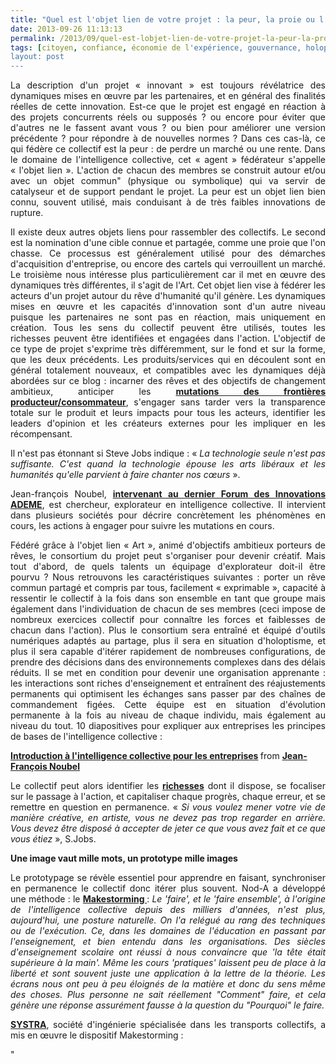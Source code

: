 ```yaml
---
title: "Quel est l'objet lien de votre projet : la peur, la proie ou l'Art ?"
date: 2013-09-26 11:13:13
permalink: /2013/09/quel-est-lobjet-lien-de-votre-projet-la-peur-la-proie-ou-lart-2.html
tags: [citoyen, confiance, économie de l'expérience, gouvernance, holoptisme, innovation, intelligence collective]
layout: post
---
```


<p style="text-align: justify">La description d'un projet « innovant » est toujours révélatrice des dynamiques mises en œuvre par les partenaires, et en général des finalités réelles de cette innovation. Est-ce que le projet est engagé en réaction à des projets concurrents réels ou supposés ? ou encore pour éviter que d'autres ne le fassent avant vous ? ou bien pour améliorer une version précédente ? pour répondre à de nouvelles normes ? Dans ces cas-là, ce qui fédère ce collectif est la peur : de perdre un marché ou une rente. Dans le domaine de l'intelligence collective, cet « agent » fédérateur s'appelle « l'objet lien ». L'action de chacun des membres se construit autour et/ou avec un objet commun" (physique ou symbolique) qui va servir de catalyseur et de support pendant le projet. La peur est un objet lien bien connu, souvent utilisé, mais conduisant à de très faibles innovations de rupture.</p> <p style="text-align: justify">Il existe deux autres objets liens pour rassembler des collectifs. Le second est la nomination d'une cible connue et partagée, comme une proie que l'on chasse. Ce processus est généralement utilisé pour des démarches d'acquisition d'entreprise, ou encore des cartels qui verrouillent un marché. Le troisième nous intéresse plus particulièrement car il met en œuvre des dynamiques très différentes, il s'agit de l'Art. Cet objet lien vise à fédérer les acteurs d'un projet autour du rêve d'humanité qu'il génère. Les dynamiques mises en œuvre et les capacités d'innovation sont d'un autre niveau puisque les partenaires ne sont pas en réaction, mais uniquement en création. Tous les sens du collectif peuvent être utilisés, toutes les richesses peuvent être identifiées et engagées dans l'action. L'objectif de ce type de projet s'exprime très différemment, sur le fond et sur la forme, que les deux précédents. Les produits/services qui en découlent sont en général totalement nouveaux, et compatibles avec les dynamiques déjà abordées sur ce blog : incarner des rêves et des objectifs de changement ambitieux, anticiper les <strong><a href="https://gabrielplassat.github.io/transportsdufutur/2011/10/le-consommateur-du-futur-revolution.html" target="_blank">mutations des frontières producteur/consommateur</a></strong>, s'engager sans tarder vers la transparence totale sur le produit et leurs impacts pour tous les acteurs, identifier les leaders d'opinion et les créateurs externes pour les impliquer en les récompensant.</p> <p style="text-align: justify">Il n'est pas étonnant si Steve Jobs indique : « <em>La technologie seule n'est pas suffisante. C'est quand la technologie épouse les arts libéraux et les humanités qu'elle parvient à faire chanter nos cœurs</em> ». </p>  <!--more-->   <p style="text-align: justify">Jean-françois Noubel, <strong><a href="https://gabrielplassat.github.io/transportsdufutur/2013/06/intelligence-collective-dans-nos-comportements-nos-organisations-forum-des-innovations-ademe.html" target="_blank">intervenant au dernier Forum des Innovations ADEME</a></strong>, est chercheur, explorateur en intelligence collective. Il intervient dans plusieurs sociétés pour décrire concrètement les phénomènes en cours, les actions à engager pour suivre les mutations en cours.</p>  <p style="text-align: justify">Fédéré grâce à l'objet lien « Art », animé d'objectifs ambitieux porteurs de rêves, le consortium du projet peut s'organiser pour devenir créatif. Mais tout d'abord, de quels talents un équipage d'explorateur doit-il être pourvu ? Nous retrouvons les caractéristiques suivantes : porter un rêve commun partagé et compris par tous, facilement « exprimable », capacité à ressentir le collectif à la fois dans son ensemble en tant que groupe mais également dans l'individuation de chacun de ses membres (ceci impose de nombreux exercices collectif pour connaître les forces et faiblesses de chacun dans l'action). Plus le consortium sera entraîné et équipé d'outils numériques adaptés au partage, plus il sera en situation d'holoptisme, et plus il sera capable d'itérer rapidement de nombreuses configurations, de prendre des décisions dans des environnements complexes dans des délais réduits. Il se met en condition pour devenir une organisation apprenante : les interactions sont riches d'enseignement et entraînent des réajustements permanents qui optimisent les échanges sans passer par des chaînes de commandement figées. Cette équipe est en situation d'évolution permanente à la fois au niveau de chaque individu, mais également au niveau du tout. 10 diapositives pour expliquer aux entreprises les principes de bases de l'intelligence collective :</p>   <div style="margin-bottom: 5px"> <strong> <a href="https://www.slideshare.net/jfnoubel/introduction-lintelligence-collective-pour-les-entreprises-presentation" target="_blank" title="Introduction à l'intelligence collective pour les entreprises">Introduction à l'intelligence collective pour les entreprises</a> </strong> from <strong><a href="http://www.slideshare.net/jfnoubel" target="_blank">Jean-François Noubel</a></strong> </div> <p style="text-align: justify">Le collectif peut alors identifier les <strong><a href="https://gabrielplassat.github.io/transportsdufutur/2013/05/quelles-sont-vos-vraies-richesses-.html" target="_blank">richesses</a></strong> dont il dispose, se focaliser sur le passage à l'action, et capitaliser chaque progrès, chaque erreur, et se remettre en question en permanence. « <em>Si vous voulez mener votre vie de manière créative, en artiste, vous ne devez pas trop regarder en arrière. Vous devez être disposé à accepter de jeter ce que vous avez fait et ce que vous étiez</em> », S.Jobs.</p> <p style="text-align: justify"><strong>Une image vaut mille mots, un prototype mille images</strong></p> <p style="text-align: justify">Le prototypage se révèle essentiel pour apprendre en faisant, synchroniser en permanence le collectif donc itérer plus souvent. Nod-A a développé une méthode : le <strong><a href="http://nod-a.com/2013/07/une-image-vaut-mille-mots-un-prototype-mille-images-prototype-lets-do-it/">Makestorming </a></strong>: <em>Le 'faire', et le 'faire ensemble', à l'origine de l'intelligence collective depuis des milliers d'années, n'est plus, aujourd'hui, une posture naturelle. On l'a relégué au rang des techniques ou de l'exécution. Ce, dans les domaines de l'éducation en passant par l'enseignement, et bien entendu dans les organisations. Des siècles d'enseignement scolaire ont réussi à nous convaincre que 'la tête était supérieure à la main'. Même les cours 'pratiques' laissent peu de place à la liberté et sont souvent juste une application à la lettre de la théorie. Les écrans nous ont peu à peu éloignés de la matière et donc du sens même des choses. Plus personne ne sait réellement "Comment" faire, et cela génère une réponse assurément fausse à la question du "Pourquoi" le faire.</em></p> <p style="text-align: justify"><strong><a href="http://www.systra.com/fr/a-propos-de-systra/qui-sommes-nous/">SYSTRA</a></strong>, société d'ingénierie spécialisée dans les transports collectifs, a mis en œuvre le dispositif Makestorming :</p>"
